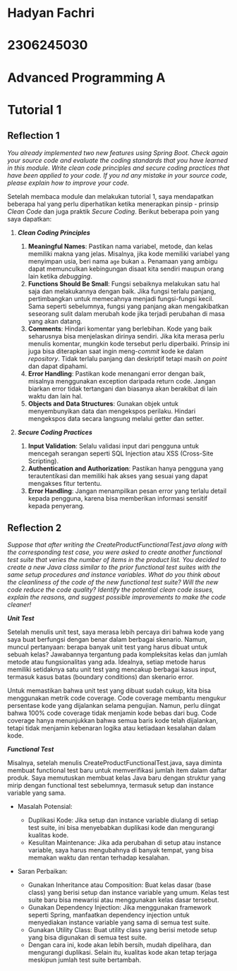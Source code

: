 # Hadyan Fachri
# 2306245030
# Advanced Programming A

# Tutorial 1
## Reflection 1
*You already implemented two new features using Spring Boot. Check again your source code and evaluate the coding standards that you have learned in this module. Write clean code principles and secure coding practices that have been applied to your code. If you nd any mistake in your source code, please explain how to improve your code.*

Setelah membaca module dan melakukan tutorial 1, saya mendapatkan beberapa hal yang perlu diperhatikan ketika menerapkan pinsip - prinsip *Clean Code* dan juga praktik *Secure Coding*. Berikut beberapa poin yang saya dapatkan:
1. ***Clean Coding Principles***
   1. **Meaningful Names**: Pastikan nama variabel, metode, dan kelas memiliki makna yang jelas. Misalnya, jika kode memiliki variabel yang menyimpan usia, beri nama `age` bukan `a`. Penamaan yang ambigu dapat memunculkan kebingungan disaat kita sendiri maupun orang lain ketika *debugging*.
   2. **Functions Should Be Small**: Fungsi sebaiknya melakukan satu hal saja dan melakukannya dengan baik. Jika fungsi terlalu panjang, pertimbangkan untuk memecahnya menjadi fungsi-fungsi kecil. Sama seperti sebelumnya, fungsi yang panjang akan mengakibatkan seseorang sulit dalam merubah kode jika terjadi perubahan di masa yang akan datang.
   3. **Comments**: Hindari komentar yang berlebihan. Kode yang baik seharusnya bisa menjelaskan dirinya sendiri. Jika kita merasa perlu menulis komentar, mungkin kode tersebut perlu diperbaiki. Prinsip ini juga bisa diterapkan saat ingin meng-*commit* kode ke dalam *repository*. Tidak terlalu panjang dan deskriptif tetapi masih *on point* dan dapat dipahami.
   4. **Error Handling**: Pastikan kode menangani error dengan baik, misalnya menggunakan exception daripada return code. Jangan biarkan error tidak tertangani dan biasanya akan berakibat di lain waktu dan lain hal.
   5. **Objects and Data Structures**: Gunakan objek untuk menyembunyikan data dan mengekspos perilaku. Hindari mengekspos data secara langsung melalui getter dan setter.


2. ***Secure Coding Practices***
   1. **Input Validation**: Selalu validasi input dari pengguna untuk mencegah serangan seperti SQL Injection atau XSS (Cross-Site Scripting).
   2. **Authentication and Authorization**: Pastikan hanya pengguna yang terautentikasi dan memiliki hak akses yang sesuai yang dapat mengakses fitur tertentu.
   3. **Error Handling**: Jangan menampilkan pesan error yang terlalu detail kepada pengguna, karena bisa memberikan informasi sensitif kepada penyerang.

## Reflection 2
*Suppose that after writing the CreateProductFunctionalTest.java along with the
corresponding test case, you were asked to create another functional test suite that
veries the number of items in the product list. You decided to create a new Java class
similar to the prior functional test suites with the same setup procedures and instance
variables.
What do you think about the cleanliness of the code of the new functional test suite? Will
the new code reduce the code quality? Identify the potential clean code issues, explain
the reasons, and suggest possible improvements to make the code cleaner!*

***Unit Test***

Setelah menulis unit test, saya merasa lebih percaya diri bahwa kode yang saya buat berfungsi dengan benar dalam berbagai skenario. Namun, muncul pertanyaan: berapa banyak unit test yang harus dibuat untuk sebuah kelas?
Jawabannya tergantung pada kompleksitas kelas dan jumlah metode atau fungsionalitas yang ada. Idealnya, setiap metode harus memiliki setidaknya satu unit test yang mencakup berbagai kasus input, termasuk kasus batas (boundary conditions) dan skenario error.

Untuk memastikan bahwa unit test yang dibuat sudah cukup, kita bisa menggunakan metrik code coverage. Code coverage membantu mengukur persentase kode yang dijalankan selama pengujian. Namun, perlu diingat bahwa 100% code coverage tidak menjamin kode bebas dari bug. Code coverage hanya menunjukkan bahwa semua baris kode telah dijalankan, tetapi tidak menjamin kebenaran logika atau ketiadaan kesalahan dalam kode.

***Functional Test***

Misalnya, setelah menulis CreateProductFunctionalTest.java, saya diminta membuat functional test baru untuk memverifikasi jumlah item dalam daftar produk. Saya memutuskan membuat kelas Java baru dengan struktur yang mirip dengan functional test sebelumnya, termasuk setup dan instance variable yang sama.

- Masalah Potensial:
  - Duplikasi Kode: Jika setup dan instance variable diulang di setiap test suite, ini bisa menyebabkan duplikasi kode dan mengurangi kualitas kode.
  - Kesulitan Maintenance: Jika ada perubahan di setup atau instance variable, saya harus mengubahnya di banyak tempat, yang bisa memakan waktu dan rentan terhadap kesalahan.


- Saran Perbaikan:
  - Gunakan Inheritance atau Composition: Buat kelas dasar (base class) yang berisi setup dan instance variable yang umum. Kelas test suite baru bisa mewarisi atau menggunakan kelas dasar tersebut.
  - Gunakan Dependency Injection: Jika menggunakan framework seperti Spring, manfaatkan dependency injection untuk menyediakan instance variable yang sama di semua test suite.
  - Gunakan Utility Class: Buat utility class yang berisi metode setup yang bisa digunakan di semua test suite.
  - Dengan cara ini, kode akan lebih bersih, mudah dipelihara, dan mengurangi duplikasi. Selain itu, kualitas kode akan tetap terjaga meskipun jumlah test suite bertambah.